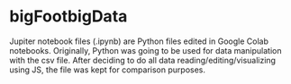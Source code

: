 # bigFootbigData
Jupiter notebook files (.ipynb) are Python files edited in Google Colab notebooks.
Originally, Python was going to be used for data manipulation with the csv file.
After deciding to do all data reading/editing/visualizing using JS, the file
was kept for comparison purposes.
